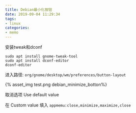 ```yaml
---
title: Debian最小化按钮
date: 2019-09-04 11:29:34
tags:
- linux
categories:
- memo
---
```






安装tweak和dconf

```
sudo apt install gnome-tweak-tool
sudo apt install dconf-editor 
dconf-editor
```



进入路径: `org/gnome/desktop/wm/preferences/button-layout`



{% asset_img test.png debian_minimize_botton%}



取消选项 Use default value

在 Custom value 填入 `appmemu:close,minimize,maximize,close`